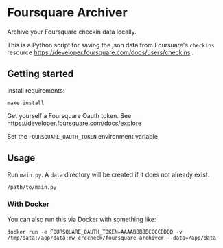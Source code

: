 Foursquare Archiver
===================

Archive your Foursquare checkin data locally.

This is a Python script for saving the json data from Foursuare's `checkins`
resource https://developer.foursquare.com/docs/users/checkins .


Getting started
---------------

Install requirements:

    make install

Get yourself a Foursquare Oauth token. See https://developer.foursquare.com/docs/explore

Set the `FOURSQUARE_OAUTH_TOKEN` environment variable


Usage
-----

Run `main.py`. A `data` directory will be created if it does not already exist.

    /path/to/main.py

### With Docker

You can also run this via Docker with something like:

    docker run -e FOURSQUARE_OAUTH_TOKEN=AAAABBBBBCCCCDDDD -v /tmp/data:/app/data:rw crccheck/foursquare-archiver --data=/app/data
